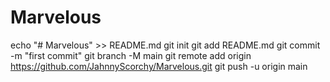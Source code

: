 # Marvelous
echo "# Marvelous" >> README.md
git init
git add README.md
git commit -m "first commit"
git branch -M main
git remote add origin https://github.com/JahnnyScorchy/Marvelous.git
git push -u origin main
